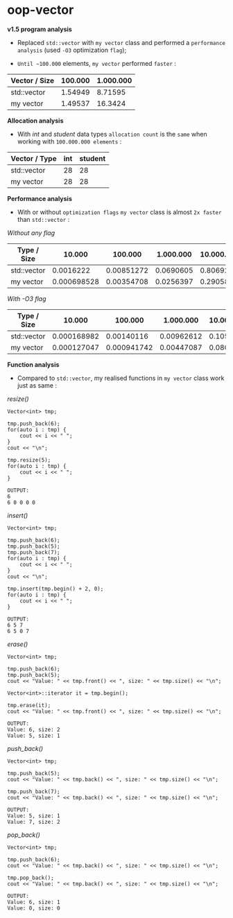 # oop-vector

**v1.5 program analysis**

- Replaced `std::vector` with `my vector` class and performed a `performance analysis` (used `-O3` optimization `flag`);

- `Until ~100.000` elements, `my vector` performed `faster` :

| Vector / Size | 100.000 | 1.000.000 |
|---------------|---------|-----------|
| std::vector   | 1.54949 | 8.71595   |
| my vector     | 1.49537 | 16.3424   |

**Allocation analysis**

- With *int* and *student* data types `allocation count` is the `same` when working with `100.000.000 elements` :

| Vector / Type | int | student |
|---------------|-----|---------|
| std::vector   | 28  | 28      |
| my vector     | 28  | 28      |

**Performance analysis**

- With or without `optimization flags` `my vector` class is almost `2x faster` than `std::vector` :

*Without any flag*

| Type / Size | 10.000      | 100.000    | 1.000.000 | 10.000.000 | 100.000.000 |
|-------------|-------------|------------|-----------|------------|-------------|
| std::vector | 0.0016222   | 0.00851272 | 0.0690605 | 0.806923   | 7.77426     |
| my vector   | 0.000698528 | 0.00354708 | 0.0256397 | 0.290584   | 3.61772     |

*With -O3 flag*

| Type / Size | 10.000      | 100.000     | 1.000.000  | 10.000.000 | 100.000.000 |
|-------------|-------------|-------------|------------|------------|-------------|
| std::vector | 0.000168982 | 0.00140116  | 0.00962612 | 0.105263   | 1.26109     |
| my vector   | 0.000127047 | 0.000941742 | 0.00447087 | 0.0806293  | 1.24686     |

**Function analysis**

- Compared to `std::vector`, my realised functions in `my vector` class work just as same :

*resize()*
```
Vector<int> tmp;

tmp.push_back(6);
for(auto i : tmp) {
    cout << i << " ";
}
cout << "\n";

tmp.resize(5);
for(auto i : tmp) {
    cout << i << " ";
}

OUTPUT:
6
6 0 0 0 0
```

*insert()*
```
Vector<int> tmp;

tmp.push_back(6);
tmp.push_back(5);
tmp.push_back(7);
for(auto i : tmp) {
    cout << i << " ";
}
cout << "\n";

tmp.insert(tmp.begin() + 2, 0);
for(auto i : tmp) {
    cout << i << " ";
}

OUTPUT:
6 5 7
6 5 0 7
```

*erase()*
```
Vector<int> tmp;

tmp.push_back(6);
tmp.push_back(5);
cout << "Value: " << tmp.front() << ", size: " << tmp.size() << "\n";

Vector<int>::iterator it = tmp.begin();

tmp.erase(it);
cout << "Value: " << tmp.front() << ", size: " << tmp.size() << "\n";

OUTPUT:
Value: 6, size: 2
Value: 5, size: 1
```

*push_back()*
```
Vector<int> tmp;

tmp.push_back(5);
cout << "Value: " << tmp.back() << ", size: " << tmp.size() << "\n";

tmp.push_back(7);
cout << "Value: " << tmp.back() << ", size: " << tmp.size() << "\n";

OUTPUT:
Value: 5, size: 1
Value: 7, size: 2
```

*pop_back()*
```
Vector<int> tmp;

tmp.push_back(6);
cout << "Value: " << tmp.back() << ", size: " << tmp.size() << "\n";

tmp.pop_back();
cout << "Value: " << tmp.back() << ", size: " << tmp.size() << "\n";

OUTPUT:
Value: 6, size: 1
Value: 0, size: 0
```